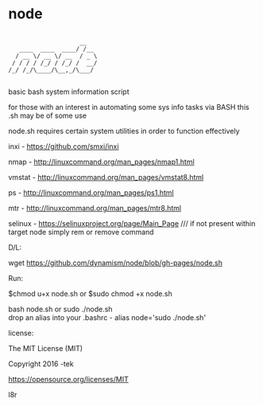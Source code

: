 # node

<pre><code>
                    __
   ____  ____  ____/ /__ 
  / __ \/ __ \/ __  / _ \
 / / / / /_/ / /_/ /  __/
/_/ /_/\____/\__,_/\___/ 
                         
</code></pre>

basic bash system information script

for those with an interest in automating some sys info tasks via BASH this .sh may be of some use

node.sh requires certain system utilities in order to function effectively

inxi -    https://github.com/smxi/inxi

nmap -    http://linuxcommand.org/man_pages/nmap1.html

vmstat -  http://linuxcommand.org/man_pages/vmstat8.html

ps -      http://linuxcommand.org/man_pages/ps1.html

mtr -     http://linuxcommand.org/man_pages/mtr8.html

selinux - https://selinuxproject.org/page/Main_Page   /// if not present within target node simply rem or remove command


D/L:

wget https://github.com/dynamism/node/blob/gh-pages/node.sh

Run:

$chmod u+x node.sh or $sudo chmod +x node.sh 

bash node.sh or sudo ./node.sh 
</br>
drop an alias into your .bashrc - alias node='sudo ./node.sh'


license:


The MIT License (MIT)

Copyright 2016 -tek

https://opensource.org/licenses/MIT

l8r

